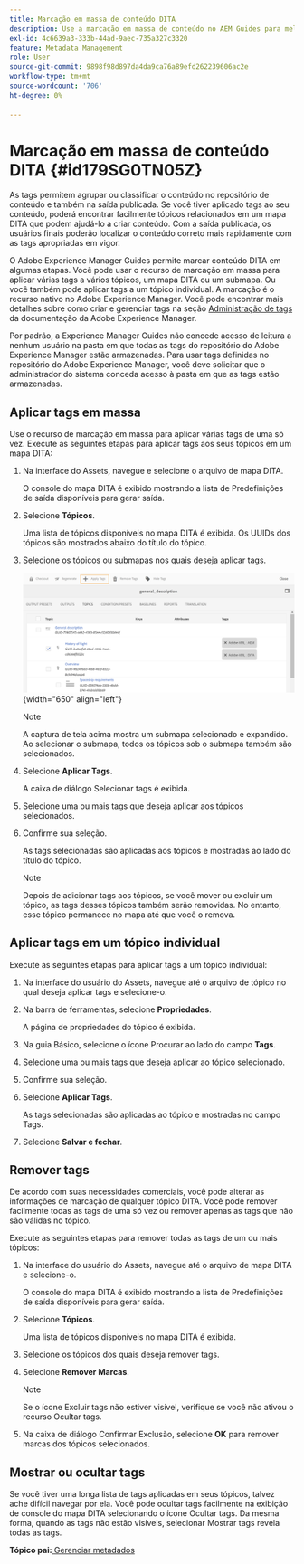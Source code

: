 ```yaml
---
title: Marcação em massa de conteúdo DITA
description: Use a marcação em massa de conteúdo no AEM Guides para melhorar a descoberta de conteúdo DITA. Saiba como aplicar, remover, mostrar ou ocultar tags em massa em um único ou vários tópicos.
exl-id: 4c6639a3-333b-44ad-9aec-735a327c3320
feature: Metadata Management
role: User
source-git-commit: 9898f98d897da4da9ca76a89efd262239606ac2e
workflow-type: tm+mt
source-wordcount: '706'
ht-degree: 0%

---
```


# Marcação em massa de conteúdo DITA {#id179SG0TN05Z}

As tags permitem agrupar ou classificar o conteúdo no repositório de conteúdo e também na saída publicada. Se você tiver aplicado tags ao seu conteúdo, poderá encontrar facilmente tópicos relacionados em um mapa DITA que podem ajudá-lo a criar conteúdo. Com a saída publicada, os usuários finais poderão localizar o conteúdo correto mais rapidamente com as tags apropriadas em vigor.

O Adobe Experience Manager Guides permite marcar conteúdo DITA em algumas etapas. Você pode usar o recurso de marcação em massa para aplicar várias tags a vários tópicos, um mapa DITA ou um submapa. Ou você também pode aplicar tags a um tópico individual. A marcação é o recurso nativo no Adobe Experience Manager. Você pode encontrar mais detalhes sobre como criar e gerenciar tags na seção [Administração de tags](https://experienceleague.adobe.com/docs/experience-manager-cloud-service/sites/authoring/features/tags.html?lang=en) da documentação da Adobe Experience Manager.

Por padrão, a Experience Manager Guides não concede acesso de leitura a nenhum usuário na pasta em que todas as tags do repositório do Adobe Experience Manager estão armazenadas. Para usar tags definidas no repositório do Adobe Experience Manager, você deve solicitar que o administrador do sistema conceda acesso à pasta em que as tags estão armazenadas.

## Aplicar tags em massa

Use o recurso de marcação em massa para aplicar várias tags de uma só vez. Execute as seguintes etapas para aplicar tags aos seus tópicos em um mapa DITA:

1. Na interface do Assets, navegue e selecione o arquivo de mapa DITA.

   O console do mapa DITA é exibido mostrando a lista de Predefinições de saída disponíveis para gerar saída.

1. Selecione **Tópicos**.

   Uma lista de tópicos disponíveis no mapa DITA é exibida. Os UUIDs dos tópicos são mostrados abaixo do título do tópico.

1. Selecione os tópicos ou submapas nos quais deseja aplicar tags.

   ![](images/apply-tags-uuid.png){width="650" align="left"}


   >[!NOTE]
   >
   > A captura de tela acima mostra um submapa selecionado e expandido. Ao selecionar o submapa, todos os tópicos sob o submapa também são selecionados.

1. Selecione **Aplicar Tags**.

   A caixa de diálogo Selecionar tags é exibida.

1. Selecione uma ou mais tags que deseja aplicar aos tópicos selecionados.

1. Confirme sua seleção.

   As tags selecionadas são aplicadas aos tópicos e mostradas ao lado do título do tópico.

   >[!NOTE]
   >
   > Depois de adicionar tags aos tópicos, se você mover ou excluir um tópico, as tags desses tópicos também serão removidas. No entanto, esse tópico permanece no mapa até que você o remova.


## Aplicar tags em um tópico individual

Execute as seguintes etapas para aplicar tags a um tópico individual:

1. Na interface do usuário do Assets, navegue até o arquivo de tópico no qual deseja aplicar tags e selecione-o.

1. Na barra de ferramentas, selecione **Propriedades**.

   A página de propriedades do tópico é exibida.

1. Na guia Básico, selecione o ícone Procurar ao lado do campo **Tags**.

1. Selecione uma ou mais tags que deseja aplicar ao tópico selecionado.

1. Confirme sua seleção.

1. Selecione **Aplicar Tags**.

   As tags selecionadas são aplicadas ao tópico e mostradas no campo Tags.

1. Selecione **Salvar e fechar**.


## Remover tags

De acordo com suas necessidades comerciais, você pode alterar as informações de marcação de qualquer tópico DITA. Você pode remover facilmente todas as tags de uma só vez ou remover apenas as tags que não são válidas no tópico.

Execute as seguintes etapas para remover todas as tags de um ou mais tópicos:

1. Na interface do usuário do Assets, navegue até o arquivo de mapa DITA e selecione-o.

   O console do mapa DITA é exibido mostrando a lista de Predefinições de saída disponíveis para gerar saída.

1. Selecione **Tópicos**.

   Uma lista de tópicos disponíveis no mapa DITA é exibida.

1. Selecione os tópicos dos quais deseja remover tags.

1. Selecione **Remover Marcas**.

   >[!NOTE]
   >
   > Se o ícone Excluir tags não estiver visível, verifique se você não ativou o recurso Ocultar tags.

1. Na caixa de diálogo Confirmar Exclusão, selecione **OK** para remover marcas dos tópicos selecionados.


## Mostrar ou ocultar tags

Se você tiver uma longa lista de tags aplicadas em seus tópicos, talvez ache difícil navegar por ela. Você pode ocultar tags facilmente na exibição de console do mapa DITA selecionando o ícone Ocultar tags. Da mesma forma, quando as tags não estão visíveis, selecionar Mostrar tags revela todas as tags.

**Tópico pai:**&#x200B;[ Gerenciar metadados](manage-metadata.md)
